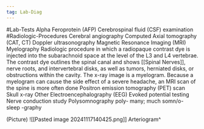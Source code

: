 ```yaml
---
tag: Lab-Diag
---
```

#Lab-Tests 
	Alpha Feroprotein (AFP)
	Cerebrospinal fluid (CSF) examination
#Radiologic-Procedures 
	Cerebral angiography
	Computed Axial tomography (CAT, CT)
	Doppler ultrasonography
	Magnetic Resonance Imaging (MRI)
	Myelography
		Radiologic procedure in which a radiopaque contrast dye is injected into the subarachnoid space at the level of the L3 and L4 vertebrae. The contrast dye outlines the spinal canal and shows [[Spinal Nerves]], nerve roots, and intervertebral disks, as well as tumors, herniated disks, or obstructions within the cavity. The x-ray image is a myelogram. Because a myelogram can cause the side effect of a severe headache, an MRI scan of the spine is more often done
	Positron emission tomography (PET) scan
	Skull x-ray
Other
	Electroencephalography (EEG)
	Evoked potential testing
	Nerve conduction study
	Polysomnography
		poly- many; much
		somn/o- sleep
		-graphy

(Picture)
	![[Pasted image 20241117140425.png]]
	Arteriogram^